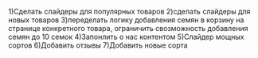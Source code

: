 1)Сделать слайдеры для популярных товаров
2)сделать слайдеры для новых товаров
3)переделать логику добавления семян в корзину 
на странице конкретного товара, ограничить свозможность добавления семян до 10 семок
4)Запонлить о нас контентом
5)Слайдер мощных сортов
6)Добавить отзывы
7)Добавить новые сорта